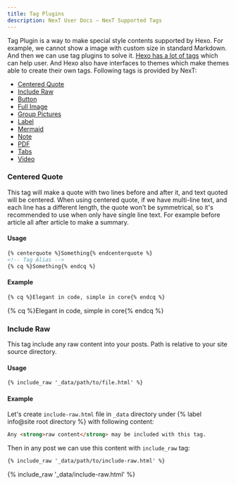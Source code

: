 ```yaml
---
title: Tag Plugins
description: NexT User Docs – NexT Supported Tags
---
```

Tag Plugin is a way to make special style contents supported by Hexo. For example, we cannot show a image with custom size in standard Markdown. And then we can use tag plugins to solve it. [Hexo has a lot of tags](https://hexo.io/docs/tag-plugins.html) which can help user. And Hexo also have interfaces to themes which make themes able to create their own tags. Following tags is provided by NexT:

* [Centered Quote](#Centered-Quote)
* [Include Raw](#Include-Raw)
* [Button](/docs/tag-plugins/button/)
* [Full Image](/docs/tag-plugins/full-image/)
* [Group Pictures](/docs/tag-plugins/group-pictures/)
* [Label](/docs/tag-plugins/label/)
* [Mermaid](/docs/tag-plugins/mermaid/)
* [Note](/docs/tag-plugins/note/)
* [PDF](/docs/tag-plugins/pdf/)
* [Tabs](/docs/tag-plugins/tabs/)
* [Video](/docs/tag-plugins/video/)

### Centered Quote

This tag will make a quote with two lines before and after it, and text quoted will be centered. When using centered quote, if we have multi-line text, and each line has a different length, the quote won't be symmetrical, so it's recommended to use when only have single line text. For example before article all after article to make a summary.

#### Usage

```html center-quote.js
{% centerquote %}Something{% endcenterquote %}
<!-- Tag Alias -->
{% cq %}Something{% endcq %}
```

#### Example

```md
{% cq %}Elegant in code, simple in core{% endcq %}
```

{% cq %}Elegant in code, simple in core{% endcq %}

### Include Raw

This tag include any raw content into your posts. Path is relative to your site source directory.

#### Usage

```html include-raw.js
{% include_raw '_data/path/to/file.html' %}
```

#### Example

Let's create `include-raw.html` file in `_data` directory under {% label info@site root directory %} with following content:

```html
Any <strong>raw content</strong> may be included with this tag.
```

Then in any post we can use this content with `include_raw` tag:

```md
{% include_raw '_data/path/to/include-raw.html' %}
```

{% include_raw '_data/include-raw.html' %}
